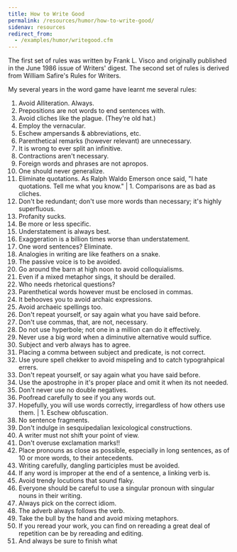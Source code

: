 ```yaml
---
title: How to Write Good
permalink: /resources/humor/how-to-write-good/
sidenav: resources
redirect_from:
  - /examples/humor/writegood.cfm
---
```


The first set of rules was written by Frank L. Visco and originally published in the June 1986 issue of Writers' digest. The second set of rules is derived from William Safire's Rules for Writers.

My several years in the word game have learnt me several rules:

1. Avoid Alliteration. Always.
2. Prepositions are not words to end sentences with.
3. Avoid cliches like the plague. (They're old hat.)
4. Employ the vernacular.
5. Eschew ampersands & abbreviations, etc.
6. Parenthetical remarks (however relevant) are unnecessary.
7. It is wrong to ever split an infinitive.
8. Contractions aren't necessary.
9. Foreign words and phrases are not apropos.
10. One should never generalize.
11. Eliminate quotations. As Ralph Waldo Emerson once said, "I hate quotations. Tell me what you know." | 1\. Comparisons are as bad as cliches.
12. Don't be redundant; don't use more words than necessary; it's highly superfluous.
13. Profanity sucks.
14. Be more or less specific.
15. Understatement is always best.
16. Exaggeration is a billion times worse than understatement.
17. One word sentences? Eliminate.
18. Analogies in writing are like feathers on a snake.
19. The passive voice is to be avoided.
20. Go around the barn at high noon to avoid colloquialisms.
21. Even if a mixed metaphor sings, it should be derailed.
22. Who needs rhetorical questions?
23. Parenthetical words however must be enclosed in commas.
24. It behooves you to avoid archaic expressions.
25. Avoid archaeic spellings too.
26. Don't repeat yourself, or say again what you have said before.
27. Don't use commas, that, are not, necessary.
28. Do not use hyperbole; not one in a million can do it effectively.
29. Never use a big word when a diminutive alternative would suffice.
30. Subject and verb always has to agree.
31. Placing a comma between subject and predicate, is not correct.
32. Use youre spell chekker to avoid mispeling and to catch typograhpical errers.
33. Don't repeat yourself, or say again what you have said before.
34. Use the apostrophe in it's proper place and omit it when its not needed.
35. Don't never use no double negatives.
36. Poofread carefully to see if you any words out.
37. Hopefully, you will use words correctly, irregardless of how others use them. | 1\. Eschew obfuscation.
38. No sentence fragments.
39. Don't indulge in sesquipedalian lexicological constructions.
40. A writer must not shift your point of view.
41. Don't overuse exclamation marks!!
42. Place pronouns as close as possible, especially in long sentences, as of 10 or more words, to their antecedents.
43. Writing carefully, dangling participles must be avoided.
44. If any word is improper at the end of a sentence, a linking verb is.
45. Avoid trendy locutions that sound flaky.
46. Everyone should be careful to use a singular pronoun with singular nouns in their writing.
47. Always pick on the correct idiom.
48. The adverb always follows the verb.
49. Take the bull by the hand and avoid mixing metaphors.
50. If you reread your work, you can find on rereading a great deal of repetition can be by rereading and editing.
51. And always be sure to finish what
